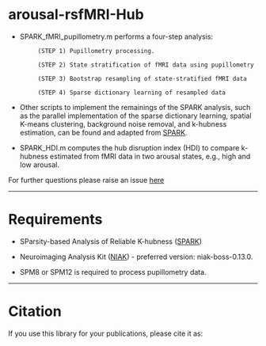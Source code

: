 # arousal-rsfMRI-Hub

* SPARK_fMRI_pupillometry.m performs a four-step analysis: 

           (STEP 1) Pupillometry processing.

           (STEP 2) State stratification of fMRI data using pupillometry

           (STEP 3) Bootstrap resampling of state-stratified fMRI data

           (STEP 4) Sparse dictionary learning of resampled data

* Other scripts to implement the remainings of the SPARK analysis, such as the parallel implementation of the sparse dictionary learning, spatial K-means clustering, background noise removal, and k-hubness estimation, can be found and adapted from [SPARK](https://github.com/multifunkim/spark-matlab).   

* SPARK_HDI.m computes the hub disruption index (HDI) to compare k-hubness estimated from fMRI data in two arousal states, e.g., high and low arousal.

For further questions please raise an issue [here](https://github.com/Kangjoo/Arousal_RSfMRI_Hub/issues)

------------
# Requirements

* SParsity-based Analysis of Reliable K-hubness ([SPARK](https://github.com/multifunkim/spark-matlab))

* Neuroimaging Analysis Kit ([NIAK](https://github.com/SIMEXP/niak)) - preferred version: niak-boss-0.13.0.  

* SPM8 or SPM12 is required to process pupillometry data.

------------
# Citation

If you use this library for your publications, please cite it as:


